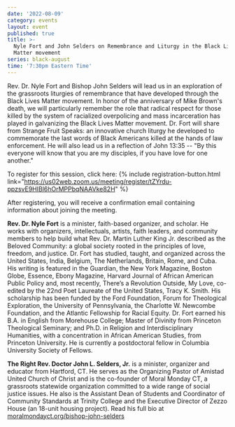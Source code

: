 ```yaml
---
date: '2022-08-09'
category: events
layout: event
published: true
title: >-
  Nyle Fort and John Selders on Remembrance and Liturgy in the Black Lives
  Matter movement
series: black-august
time: '7:30pm Eastern Time'
---
```

Rev. Dr. Nyle Fort and Bishop John Selders will lead us in an exploration of the grassroots liturgies of remembrance that have developed through the Black Lives Matter movement. In honor of the anniversary of Mike Brown's death, we will particularly remember the role that radical respect for those killed by the system of racialized overpolicing and mass incarceration has played in galvanizing the Black Lives Matter movement. Dr. Fort will share from Strange Fruit Speaks: an innovative church liturgy he developed to commemorate the last words of Black Americans killed at the hands of law enforcement. He will also lead us in a reflection of John 13:35 -- "By this everyone will know that you are my disciples, if you have love for one another." 

To register for this session, click here: {% include registration-button.html link="https://us02web.zoom.us/meeting/register/tZYrdu-ppzsvE9HIBl6hOrMPPbqNAAVke82H" %}

After registering, you will receive a confirmation email containing information about joining the meeting.

**Rev. Dr. Nyle Fort** is a minister, faith-based organizer, and scholar. He works with organizers, intellectuals, artists, faith leaders, and community members to help build what Rev. Dr. Martin Luther King Jr. described as the Beloved Community: a global society rooted in the principles of love, freedom, and justice. Dr. Fort has studied, taught, and organized across the United States, India, Belgium, The Netherlands, Britain, Rome, and Cuba. His writing is featured in the Guardian, the New York Magazine, Boston Globe, Essence, Ebony Magazine, Harvard Journal of African American Public Policy and, most recently, There’s a Revolution Outside, My Love, co-edited by the 22nd Poet Laureate of the United States, Tracy K. Smith. His scholarship has been funded by the Ford Foundation, Forum for Theological Exploration, the University of Pennsylvania, the Charlotte W. Newcombe Foundation, and the Atlantic Fellowship for Racial Equity. Dr. Fort earned his B.A. in English from Morehouse College; Master of Divinity from Princeton Theological Seminary; and Ph.D. in Religion and Interdisciplinary Humanities, with a concentration in African American Studies, from Princeton University. He is currently a postdoctoral fellow in Columbia University Society of Fellows.

**The Right Rev. Doctor John L. Selders, Jr.** is a minister, organizer and educator from Hartford, CT. He serves as the Organizing Pastor of Amistad United Church of Christ and is the co-founder of Moral Monday CT, a grassroots statewide organization committed to a wide range of social justice issues. He also is the Assistant Dean of Students and Coordinator of Community Standards at Trinity College and the Executive Director of Zezzo House (an 18-unit housing project). Read his full bio at [moralmondayct.org/bishop-john-selders](https://moralmondayct.org/bishop-john-selders/)

